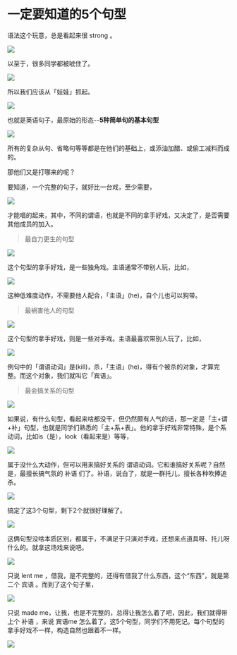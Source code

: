 # 一定要知道的5个句型

语法这个玩意，总是看起来很 strong 。

<img src="https://en.linexic.top/guide/giant/1.png">

以至于，很多同学都被唬住了。

<img src="https://en.linexic.top/guide/giant/2.png">

所以我们应该从「娃娃」抓起。

<img src="https://en.linexic.top/guide/giant/3.png">

也就是英语句子，最原始的形态--**5种简单句的基本句型**

<img src="https://en.linexic.top/guide/giant/4.png">

所有的复杂从句、省略句等等都是在他们的基础上，或添油加醋、或偷工减料而成的。

那他们又是打哪来的呢？

要知道，一个完整的句子，就好比一台戏，至少需要，

<img src="https://en.linexic.top/guide/giant/5.png">

才能唱的起来，其中，不同的谓语，也就是不同的拿手好戏，又决定了，是否需要其他成员的加入。

> 最自力更生的句型

<img src="https://en.linexic.top/guide/giant/6.png">

这个句型的拿手好戏，是一些独角戏。主语通常不带别人玩，比如，

<img src="https://en.linexic.top/guide/giant/7.png">

这种低难度动作，不需要他人配合，「主语」(he)，自个儿也可以狗带。

> 最祸害他人的句型

<img src="https://en.linexic.top/guide/giant/8.png">

这个句型的拿手好戏，则是一些对手戏。主语最喜欢带别人玩了，比如，

<img src="https://en.linexic.top/guide/giant/9.png">

例句中的「谓语动词」是(kill)，杀，「主语」(he)，得有个被杀的对象，才算完整。而这个对象，我们就叫它「宾语」。

> 最会搞关系的句型

<img src="https://en.linexic.top/guide/giant/10.png">

如果说，有什么句型，看起来啥都没干，但仍然颇有人气的话，那一定是「主+谓+补」句型，也就是同学们熟悉的「主+系+表」。他的拿手好戏非常特殊，是个系动词，比如is（是），look（看起来是）等等，

<img src="https://en.linexic.top/guide/giant/11.png">

属于没什么大动作，但可以用来搞好关系的 谓语动词。它和谁搞好关系呢？自然是，最擅长搞气氛的 补语 们了。补语，说白了，就是一群托儿，擅长各种吹捧追杀。

<img src="https://en.linexic.top/guide/giant/12.png">

搞定了这3个句型，剩下2个就很好理解了。

<img src="https://en.linexic.top/guide/giant/13.png">

这俩句型没啥本质区别，都属于，不满足于只演对手戏，还想来点道具呀、托儿呀什么的。就拿这场戏来说吧。

<img src="https://en.linexic.top/guide/giant/14.png">

只说 lent me ，借我，是不完整的，还得有借我了什么东西，这个“东西”，就是第二个 宾语 。而到了这个句子里，

<img src="https://en.linexic.top/guide/giant/15.png">

只说 made me，让我，也是不完整的，总得让我怎么着了吧，因此，我们就得带上个 补语 ，来说 宾语me 怎么着了。这5个句型，同学们不用死记。每个句型的拿手好戏不一样，构造自然也跟着不一样。

<img src="https://en.linexic.top/guide/giant/16.png">
